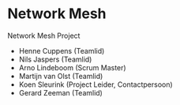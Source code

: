 # Network Mesh
Network Mesh Project

- Henne Cuppens (Teamlid)
- Nils Jaspers (Teamlid)
- Arno Lindeboom (Scrum Master)
- Martijn van Olst (Teamlid)
- Koen Sleurink (Project Leider, Contactpersoon)
- Gerard Zeeman (Teamlid)

